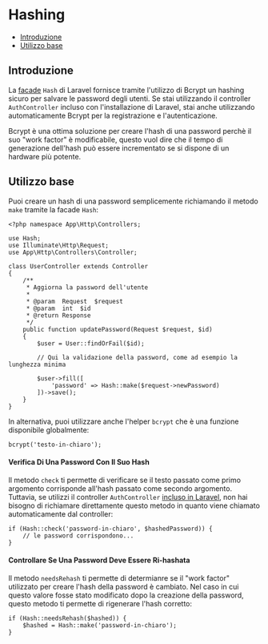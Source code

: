 # Hashing

- [Introduzione](#introduzione)
- [Utilizzo base](#utilizzo-base)

<a name="introduzione"></a>
## Introduzione

La [facade](/documentazione/5.1/facade) `Hash` di Laravel fornisce tramite l'utilizzo di Bcrypt un hashing sicuro per salvare le password degli utenti. Se stai utilizzando il controller `AuthController` incluso con l'installazione di Laravel, stai anche utilizzando automaticamente Bcrypt per la registrazione e l'autenticazione.

Bcrypt è una ottima soluzione per creare l'hash di una password perchè il suo "work factor" è modificabile, questo vuol dire che il tempo di generazione dell'hash può essere incrementato se si dispone di un hardware più potente.

<a name="utilizzo-base"></a>
## Utilizzo base

Puoi creare un hash di una password semplicemente richiamando il metodo `make` tramite la facade `Hash`:

	<?php namespace App\Http\Controllers;

	use Hash;
	use Illuminate\Http\Request;
	use App\Http\Controllers\Controller;

	class UserController extends Controller
	{
		/**
		 * Aggiorna la password dell'utente
		 *
		 * @param  Request  $request
		 * @param  int  $id
		 * @return Response
		 */
		public function updatePassword(Request $request, $id)
		{
			$user = User::findOrFail($id);

			// Qui la validazione della password, come ad esempio la lunghezza minima

			$user->fill([
				'password' => Hash::make($request->newPassword)
			])->save();
		}
	}

In alternativa, puoi utilizzare anche l'helper `bcrypt` che è una funzione disponibile globalmente:

	bcrypt('testo-in-chiaro');

#### Verifica Di Una Password Con Il Suo Hash

Il metodo `check` ti permette di verificare se il testo passato come primo argomento corrisponde all'hash passato come secondo argomento. Tuttavia, se utilizzi il controller `AuthController` [incluso in Laravel](/documentazione/5.1/autenticazione), non hai bisogno di richiamare direttamente questo metodo in quanto viene chiamato automaticamente dal controller:

	if (Hash::check('password-in-chiaro', $hashedPassword)) {
		// le password corrispondono...
	}

#### Controllare Se Una Password Deve Essere Ri-hashata

Il metodo `needsRehash` ti permette di determianre se il "work factor" utilizzato per creare l'hash della password è cambiato. Nel caso in cui questo valore fosse stato modificato dopo la creazione della password, questo metodo ti permette di rigenerare l'hash corretto:

	if (Hash::needsRehash($hashed)) {
		$hashed = Hash::make('password-in-chiaro');
	}
